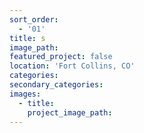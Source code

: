 ```yaml
---
sort_order:
  - '01'
title: s
image_path:
featured_project: false
location: 'Fort Collins, CO'
categories:
secondary_categories:
images:
  - title:
    project_image_path:
---
```


